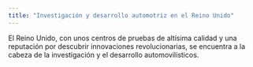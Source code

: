 ```yaml
---
title: "Investigación y desarrollo automotriz en el Reino Unido"
---
```


El Reino Unido, con unos centros de pruebas de altísima calidad y una reputación por descubrir innovaciones revolucionarias, se encuentra a la cabeza de la investigación y el desarrollo automovilísticos.
